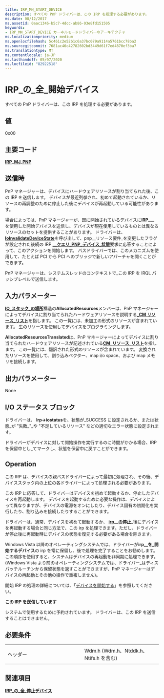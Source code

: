 ```yaml
---
title: IRP_MN_START_DEVICE
description: すべての PnP ドライバーは、この IRP を処理する必要があります。
ms.date: 08/12/2017
ms.assetid: 0aac1346-b5c7-4dcc-ab86-03e8fd151505
keywords:
- IRP_MN_START_DEVICE カーネルモードドライバーのアーキテクチャ
ms.localizationpriority: medium
ms.openlocfilehash: 5c461c2e52b1c6a37bc079a9114a5761bcc78ba2
ms.sourcegitcommit: 7681ac46c42782602bd3449d61f7ed4870ef3ba7
ms.translationtype: MT
ms.contentlocale: ja-JP
ms.lasthandoff: 05/07/2020
ms.locfileid: "82922518"
---
```

# <a name="irp_mn_start_device"></a>IRP\_の\_全\_開始デバイス


すべての PnP ドライバーは、この IRP を処理する必要があります。

## <a name="value"></a>値

0x00

<a name="major-code"></a>主要コード
----------

[**IRP\_MJ\_PNP**](irp-mj-pnp.md)

<a name="when-sent"></a>送信時
---------

PnP マネージャーは、デバイスにハードウェアリソースが割り当てられた後、この IRP を送信します。 デバイスが最近列挙され、初めて起動されているか、リソースの再調整のために停止した後にデバイスが再起動している可能性があります。

場合によっては、PnP マネージャーが、既に開始されているデバイスに**IRP\_\_\_** を使用した開始デバイスを送信し、デバイスが現在使用しているものとは異なるリソースのセットを提供することがあります。 ドライバーは、 [**IoInvalidateDeviceState**](https://docs.microsoft.com/windows-hardware/drivers/ddi/wdm/nf-wdm-ioinvalidatedevicestate)を呼び出して、pnp\_\_リソース要件\_を変更したフラグが設定された後続の IRP [**\_\_クエリ\_PNP\_デバイス\_状態**](irp-mn-query-pnp-device-state.md)要求に応答することによって、このアクションを開始します。 バスドライバーでは、このメカニズムを使用して、たとえば PCI から PCI へのブリッジで新しいアパーチャを開くことができます。

PnP マネージャーは、システムスレッドのコンテキストで\_この IRP を IRQL パッシブレベルで送信します。

## <a name="input-parameters"></a>入力パラメーター


[**IO\_スタック\_の場所**](https://docs.microsoft.com/windows-hardware/drivers/ddi/wdm/ns-wdm-_io_stack_location)構造の**AllocatedResources**メンバーは、PnP マネージャーによってデバイスに割り当てられたハードウェアリソースを説明する[**\_CM リソース\_リスト**](https://docs.microsoft.com/windows-hardware/drivers/ddi/wdm/ns-wdm-_cm_resource_list)を指します。 この一覧には、未加工の形式のリソースが含まれています。 生のリソースを使用してデバイスをプログラミングします。

**AllocatedResourcesTranslated**は、PnP マネージャーによってデバイスに割り当てられたハードウェアリソースが記述されている[**CM\_リソース\_リスト**](https://docs.microsoft.com/windows-hardware/drivers/ddi/wdm/ns-wdm-_cm_resource_list)を指します。 この一覧には、翻訳された形式のリソースが含まれています。 変換されたリソースを使用して、割り込みベクター、map i/o space、および map メモリを接続します。

## <a name="output-parameters"></a>出力パラメーター


None

## <a name="io-status-block"></a>I/O ステータス ブロック


ドライバーは、 **Irp-&gt;iostatus**を、状態が\_SUCCESS に設定されるか、または状態\_が "失敗\_"\_や "不足しているリソース" などの適切なエラー状態に設定されます。

ドライバーがデバイスに対して開始操作を実行するのに時間がかかる場合、IRP を保留中とし\_てマークし、状態を保留中に戻すことができます。

<a name="operation"></a>Operation
---------

この IRP は、デバイスの親バスドライバーによって最初に処理され、その後、デバイススタック内の上位の各ドライバーによって処理される必要があります。

この IRP に応答して、ドライバーはデバイスを初めて起動するか、停止したデバイスを再起動します。 デバイスを起動するために必要な操作は、デバイスによって異なりますが、デバイスの電源をオンにしたり、デバイス固有の初期化を実行したり、割り込みを接続したりすることができます。

ドライバーは、通常、デバイスを初めて起動するか、 [**irp\_\_の停止\_**](irp-mn-stop-device.md)後にデバイスを再起動する場合と同じ方法で、この irp を処理できます。ただし、ドライバーが停止後に再起動時にデバイスの状態を復元する必要がある場合を除きます。

Windows Vista 以降のオペレーティングシステムでは、ドライバーが**irp\_\_を\_開始するデバイス**の irp を常に保留し、後で処理を完了することをお勧めします。 この順序を使用すると、システムはデバイスの再起動を非同期に処理できます。 (Windows Vista より前のオペレーティングシステムでは、ドライバー\_はディスパッチルーチンから保留状態を返すことができますが、PnP マネージャーはデバイスの再起動とその他の操作で重複しません)。

開始 IRP の処理の詳細については、「[デバイスを開始する](https://docs.microsoft.com/windows-hardware/drivers/kernel/starting-a-device)」を参照してください。

**この IRP を送信しています**

システムで使用するために予約されています。 ドライバーは、この IRP を送信することはできません。

<a name="requirements"></a>必要条件
------------

<table>
<colgroup>
<col width="50%" />
<col width="50%" />
</colgroup>
<tbody>
<tr class="odd">
<td><p>ヘッダー</p></td>
<td>Wdm.h (Wdm.h、Ntddk.h、Ntifs.h を含む)</td>
</tr>
</tbody>
</table>

## <a name="see-also"></a>関連項目


[**IRP\_の\_全\_停止デバイス**](irp-mn-stop-device.md)

 

 




